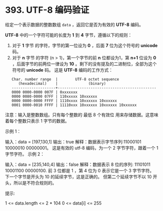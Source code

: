 # 393. UTF-8 编码验证
给定一个表示数据的整数数组 `data` ，返回它是否为有效的 **UTF-8** 编码。

**UTF-8** 中的一个字符可能的长度为 **1** 到 **4** 字节，遵循以下的规则：

1. 对于 **1** 字节 的字符，字节的第一位设为 **0** ，后面 **7** 位为这个符号的 **unicode** 码。
2. 对于 **n** 字节 的字符 (n > 1)，第一个字节的前 **n** 位都设为1，第 **n+1** 位设为 **0** ，后面字节的前两位一律设为 **10** 。剩下的没有提及的二进制位，全部为这个符号的 **unicode** 码。
这是 **UTF-8** 编码的工作方式：
```
   Char. number range  |        UTF-8 octet sequence
      (hexadecimal)    |              (binary)
   --------------------+---------------------------------------------
   0000 0000-0000 007F | 0xxxxxxx
   0000 0080-0000 07FF | 110xxxxx 10xxxxxx
   0000 0800-0000 FFFF | 1110xxxx 10xxxxxx 10xxxxxx
   0001 0000-0010 FFFF | 11110xxx 10xxxxxx 10xxxxxx 10xxxxxx
```
注意：输入是整数数组。只有每个整数的 最低 8 个有效位 用来存储数据。这意味着每个整数只表示 1 字节的数据。

 

示例 1：

输入：data = [197,130,1]
输出：true
解释：数据表示字节序列:11000101 10000010 00000001。
这是有效的 utf-8 编码，为一个 2 字节字符，跟着一个 1 字节字符。
示例 2：

输入：data = [235,140,4]
输出：false
解释：数据表示 8 位的序列: 11101011 10001100 00000100.
前 3 位都是 1 ，第 4 位为 0 表示它是一个 3 字节字符。
下一个字节是开头为 10 的延续字节，这是正确的。
但第二个延续字节不以 10 开头，所以是不符合规则的。
 

提示:

1 <= data.length <= 2 * 104
0 <= data[i] <= 255
